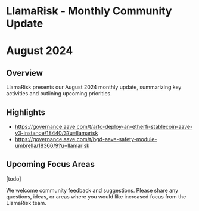 # LlamaRisk - Monthly Community Update 

# August 2024

## Overview

LlamaRisk presents our August 2024 monthly update, summarizing key activities and outlining upcoming priorities.

## Highlights
* https://governance.aave.com/t/arfc-deploy-an-etherfi-stablecoin-aave-v3-instance/18440/3?u=llamarisk
* https://governance.aave.com/t/bgd-aave-safety-module-umbrella/18366/9?u=llamarisk

## Upcoming Focus Areas
[todo]

We welcome community feedback and suggestions. Please share any questions, ideas, or areas where you would like increased focus from the LlamaRisk team.
